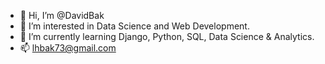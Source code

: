 - 👋 Hi, I’m @DavidBak
- 👀 I’m interested in Data Science and Web Development.
- 🌱 I’m currently learning Django, Python, SQL, Data Science & Analytics.
- 📫 lhbak73@gmail.com

<!---
DavidBak/DavidBak is a ✨ special ✨ repository because its `README.md` (this file) appears on your GitHub profile.
You can click the Preview link to take a look at your changes.
--->
